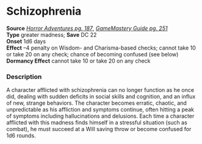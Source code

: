 # Schizophrenia

**Source** [_Horror Adventures pg. 187_](http://paizo.com/products/btpy9n5a?Pathfinder-Roleplaying-Game-Horror-Adventures), [_GameMastery Guide pg. 251_](http://paizo.com/pathfinderRPG/v5748btpy8ffn)  
**Type** greater madness; **Save** DC 22  
**Onset** 1d6 days  
**Effect** –4 penalty on Wisdom- and Charisma-based checks; cannot take 10 or take 20 on any check; chance of becoming confused (see below)  
**Dormancy Effect** cannot take 10 or take 20 on any check  

### Description

A character afflicted with schizophrenia can no longer function as he once did, dealing with sudden deficits in social skills and cognition, and an influx of new, strange behaviors. The character becomes erratic, chaotic, and unpredictable as his affliction and symptoms continue, often hitting a peak of symptoms including hallucinations and delusions. Each time a character afflicted with this madness finds himself in a stressful situation (such as combat), he must succeed at a Will saving throw or become confused for 1d6 rounds.
